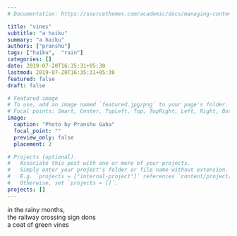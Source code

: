 ```yaml
---
# Documentation: https://sourcethemes.com/academic/docs/managing-content/

title: "vines"
subtitle: "a haiku"
summary: "a haiku"
authors: ["pranshu"]
tags: ["haiku",  "rain"]
categories: []
date: 2019-07-20T16:35:31+05:30
lastmod: 2019-07-20T16:35:31+05:30
featured: false
draft: false

# Featured image
# To use, add an image named `featured.jpg/png` to your page's folder.
# Focal points: Smart, Center, TopLeft, Top, TopRight, Left, Right, BottomLeft, Bottom, BottomRight.
image:
  caption: "Photo by Pranshu Gaba"
  focal_point: ""
  preview_only: false
  placement: 2

# Projects (optional).
#   Associate this post with one or more of your projects.
#   Simply enter your project's folder or file name without extension.
#   E.g. `projects = ["internal-project"]` references `content/project/deep-learning/index.md`.
#   Otherwise, set `projects = []`.
projects: []
---
```


in the rainy months,  
the railway crossing sign dons  
a coat of green vines
